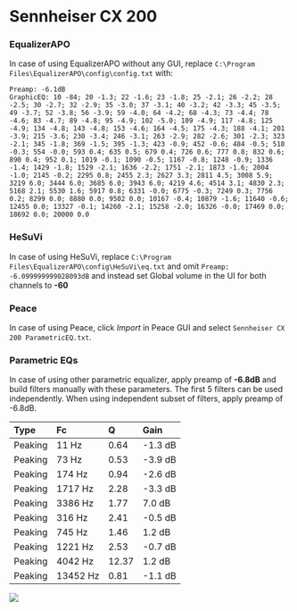 # Sennheiser CX 200

### EqualizerAPO
In case of using EqualizerAPO without any GUI, replace `C:\Program Files\EqualizerAPO\config\config.txt`
with:
```
Preamp: -6.1dB
GraphicEQ: 10 -84; 20 -1.3; 22 -1.6; 23 -1.8; 25 -2.1; 26 -2.2; 28 -2.5; 30 -2.7; 32 -2.9; 35 -3.0; 37 -3.1; 40 -3.2; 42 -3.3; 45 -3.5; 49 -3.7; 52 -3.8; 56 -3.9; 59 -4.0; 64 -4.2; 68 -4.3; 73 -4.4; 78 -4.6; 83 -4.7; 89 -4.8; 95 -4.9; 102 -5.0; 109 -4.9; 117 -4.8; 125 -4.9; 134 -4.8; 143 -4.8; 153 -4.6; 164 -4.5; 175 -4.3; 188 -4.1; 201 -3.9; 215 -3.6; 230 -3.4; 246 -3.1; 263 -2.9; 282 -2.6; 301 -2.3; 323 -2.1; 345 -1.8; 369 -1.5; 395 -1.3; 423 -0.9; 452 -0.6; 484 -0.5; 518 -0.3; 554 -0.0; 593 0.4; 635 0.5; 679 0.4; 726 0.6; 777 0.8; 832 0.6; 890 0.4; 952 0.1; 1019 -0.1; 1090 -0.5; 1167 -0.8; 1248 -0.9; 1336 -1.4; 1429 -1.8; 1529 -2.1; 1636 -2.2; 1751 -2.1; 1873 -1.6; 2004 -1.0; 2145 -0.2; 2295 0.8; 2455 2.3; 2627 3.3; 2811 4.5; 3008 5.9; 3219 6.0; 3444 6.0; 3685 6.0; 3943 6.0; 4219 4.6; 4514 3.1; 4830 2.3; 5168 2.1; 5530 1.6; 5917 0.8; 6331 -0.0; 6775 -0.3; 7249 0.3; 7756 0.2; 8299 0.0; 8880 0.0; 9502 0.0; 10167 -0.4; 10879 -1.6; 11640 -0.6; 12455 0.0; 13327 -0.1; 14260 -2.1; 15258 -2.0; 16326 -0.0; 17469 0.0; 18692 0.0; 20000 0.0
```

### HeSuVi
In case of using HeSuVi, replace `C:\Program Files\EqualizerAPO\config\HeSuVi\eq.txt` and omit `Preamp:
-6.099999999028093dB` and instead set Global volume in the UI for both channels to **-60**

### Peace
In case of using Peace, click *Import* in Peace GUI and select `Sennheiser CX 200 ParametricEQ.txt`.

### Parametric EQs
In case of using other parametric equalizer, apply preamp of **-6.8dB** and build filters manually
with these parameters. The first 5 filters can be used independently.
When using independent subset of filters, apply preamp of -6.8dB.

| Type    | Fc       |     Q | Gain    |
|:--------|:---------|:------|:--------|
| Peaking | 11 Hz    |  0.64 | -1.3 dB |
| Peaking | 73 Hz    |  0.53 | -3.9 dB |
| Peaking | 174 Hz   |  0.94 | -2.6 dB |
| Peaking | 1717 Hz  |  2.28 | -3.3 dB |
| Peaking | 3386 Hz  |  1.77 | 7.0 dB  |
| Peaking | 316 Hz   |  2.41 | -0.5 dB |
| Peaking | 745 Hz   |  1.46 | 1.2 dB  |
| Peaking | 1221 Hz  |  2.53 | -0.7 dB |
| Peaking | 4042 Hz  | 12.37 | 1.2 dB  |
| Peaking | 13452 Hz |  0.81 | -1.1 dB |

![](https://raw.githubusercontent.com/jaakkopasanen/AutoEq/master/results/innerfidelity/sbaf-serious/Sennheiser%20CX%20200/Sennheiser%20CX%20200.png)